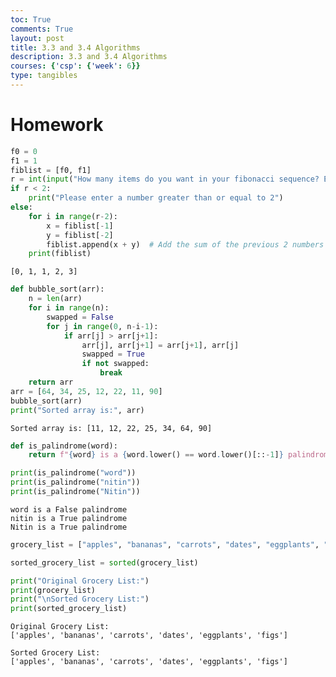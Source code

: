 ```yaml
---
toc: True
comments: True
layout: post
title: 3.3 and 3.4 Algorithms
description: 3.3 and 3.4 Algorithms
courses: {'csp': {'week': 6}}
type: tangibles
---
```


# Homework


```python
f0 = 0
f1 = 1
fiblist = [f0, f1]
r = int(input("How many items do you want in your fibonacci sequence? Enter a number 2 or greater: "))
if r < 2:
    print("Please enter a number greater than or equal to 2")
else:
    for i in range(r-2):
        x = fiblist[-1]
        y = fiblist[-2]
        fiblist.append(x + y)  # Add the sum of the previous 2 numbers to the list
    print(fiblist)

```

    [0, 1, 1, 2, 3]



```python
def bubble_sort(arr):
    n = len(arr)
    for i in range(n):
        swapped = False
        for j in range(0, n-i-1):
            if arr[j] > arr[j+1]:
                arr[j], arr[j+1] = arr[j+1], arr[j]
                swapped = True
                if not swapped:
                    break
    return arr
arr = [64, 34, 25, 12, 22, 11, 90]
bubble_sort(arr)
print("Sorted array is:", arr)

```

    Sorted array is: [11, 12, 22, 25, 34, 64, 90]



```python
def is_palindrome(word):
    return f"{word} is a {word.lower() == word.lower()[::-1]} palindrome"

print(is_palindrome("word"))
print(is_palindrome("nitin"))
print(is_palindrome("Nitin"))
```

    word is a False palindrome
    nitin is a True palindrome
    Nitin is a True palindrome



```python
grocery_list = ["apples", "bananas", "carrots", "dates", "eggplants", "figs"]

sorted_grocery_list = sorted(grocery_list)

print("Original Grocery List:")
print(grocery_list)
print("\nSorted Grocery List:")
print(sorted_grocery_list)
```

    Original Grocery List:
    ['apples', 'bananas', 'carrots', 'dates', 'eggplants', 'figs']
    
    Sorted Grocery List:
    ['apples', 'bananas', 'carrots', 'dates', 'eggplants', 'figs']

